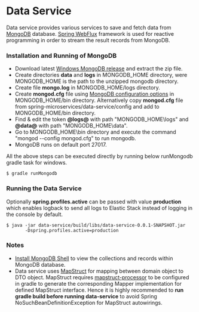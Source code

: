Data Service
=============

Data service provides various services to save and fetch data from [MongoDB](https://www.mongodb.com/) database.
[Spring WebFlux](https://docs.spring.io/spring/docs/current/spring-framework-reference/web-reactive.html) framework is used for reactive programming in order to stream the result records from MongoDB.

### Installation and Running of MongoDB

* Download latest [Windows MongoDB release](https://www.mongodb.org/dl/win32/x86_64-2008plus-ssl) and extract the zip file.
* Create directories **data** and **logs** in MONGODB_HOME directory, were MONGODB_HOME is the path to the unzipped mongodb directory.
* Create file **mongo.log** in MONGODB_HOME/logs directory.
* Create **mongod.cfg** file using [MongoDB configuration options](https://docs.mongodb.com/v3.2/reference/configuration-options/) in MONGODB_HOME/bin directory. Alternatively copy **mongod.cfg** file from spring-microservices/data-service/config and add to MONGODB_HOME/bin directory.
* Find & edit the token **@logs@** with path "MONGODB_HOME\logs" and **@data@** with path "MONGODB_HOME\data".
* Go to MONGODB_HOME\bin directory and execute the command "mongod --config mongod.cfg" to run mongodb.
* MongoDB runs on default port 27017.

All the above steps can be executed directly by running below runMongodb gradle task for windows.

    $ gradle runMongodb


### Running the Data Service

Optionally **spring.profiles.active** can be passed with value **production** which enables logback to send all logs to Elastic Stack instead of logging in the console by default.

    $ java -jar data-service/build/libs/data-service-0.0.1-SNAPSHOT.jar
		   -Dspring.profiles.active=production

### Notes

* [Install MongoDB Shell](/../readme/Mongo_Shell.md) to view the collections and records within MongoDB database. 
* Data service uses [MapStruct](http://mapstruct.org/) for mapping between domain object to DTO object. MapStruct requires [mapstruct-processor](https://github.com/mapstruct/mapstruct) to be configured in gradle to generate the corresponding Mapper implementation for defined MapStruct interface. Hence it is highly recommended to **run gradle build before running data-service** to avoid Spring NoSuchBeanDefinitionException for MapStruct autowirings.     
